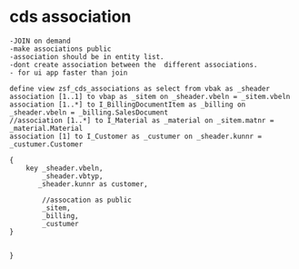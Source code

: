 <a name="top"></a>

# cds association
    -JOIN on demand
    -make associations public 
    -association should be in entity list.
    -dont create association between the  different associations.
    - for ui app faster than join
  

```CDS
define view zsf_cds_associations as select from vbak as _sheader
association [1..1] to vbap as _sitem on _sheader.vbeln = _sitem.vbeln
association [1..*] to I_BillingDocumentItem as _billing on _sheader.vbeln = _billing.SalesDocument
//association [1..*] to I_Material as _material on _sitem.matnr = _material.Material
association [1] to I_Customer as _custumer on _sheader.kunnr = _custumer.Customer 

{
    key _sheader.vbeln,
        _sheader.vbtyp,
       _sheader.kunnr as customer,
        
        //assocation as public  
        _sitem,
        _billing,
        _custumer
}
 
        
}
 

```
